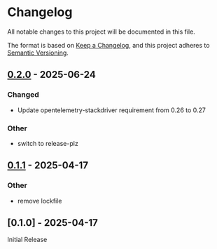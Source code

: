 # Changelog

All notable changes to this project will be documented in this file.

The format is based on [Keep a Changelog](https://keepachangelog.com/en/1.1.0/),
and this project adheres to [Semantic Versioning](https://semver.org/spec/v2.0.0.html).

## [0.2.0](https://github.com/valkum/gcp_metadata_resolver/compare/v0.1.1...v0.2.0) - 2025-06-24

### Changed

- Update opentelemetry-stackdriver requirement from 0.26 to 0.27

### Other

- switch to release-plz

## [0.1.1](https://github.com/valkum/gcp_metadata_resolver/compare/v0.1.0...v0.1.0) - 2025-04-17

### Other

- remove lockfile

## [0.1.0] - 2025-04-17

Initial Release

